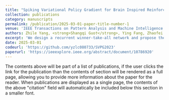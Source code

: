 ```yaml
---
title: "Spiking Variational Policy Gradient for Brain Inspired Reinforcement Learning"
collection: publications
category: manuscripts
permalink: /publication/2025-03-01-paper-title-number-1
venue: 'IEEE Transactions on Pattern Analysis and Machine Intelligence (<strong>IEEE TPAMI</strong>), March 1'
authors: Zhile Yang, <strong>Shangqi Guo†</strong>, Ying Fang, Zhaofei Yu and Jian K. Liu
excerpt: 'We design a recurrent winner-take-all network and propose the spiking variational policy gradient (SVPG), a new R-STDP learning method derived theoretically from the global policy gradient'
date: 2025-03-01
codeurl: 'https://github.com/yzlc080733/SVPG2023'
paperurl: 'https://ieeexplore.ieee.org/abstract/document/10786920'
---
```


The contents above will be part of a list of publications, if the user clicks the link for the publication than the contents of section will be rendered as a full page, allowing you to provide more information about the paper for the reader. When publications are displayed as a single page, the contents of the above "citation" field will automatically be included below this section in a smaller font.
